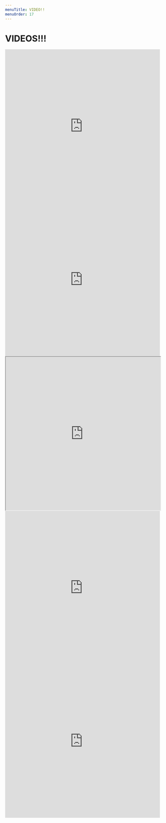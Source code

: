 ```yaml
---
menuTitle: VIDEO!!
menuOrder: 17
---
```


# VIDEOS!!!
<iframe width="100%" height="500" src="https://www.youtube.com/embed/GH80XCx0YBc" frameborder="0" allow="accelerometer; autoplay; encrypted-media; gyroscope; picture-in-picture" allowfullscreen></iframe>
<iframe width="100%" height="500" src="https://www.youtube.com/embed/hKKx_yxk1O8" frameborder="0" allow="accelerometer; autoplay; encrypted-media; gyroscope; picture-in-picture" allowfullscreen></iframe>
<iframe width="100%" height="500" src="https://www.youtube.com/embed/6TiTBnE0NlU" allow="accelerometer; autoplay; encrypted-media; gyroscope; picture-in-picture" allowfullscreen=""></iframe>
<iframe width="100%" height="500" src="https://www.youtube.com/embed/Pq0v6RiVpQo" frameborder="0" allow="accelerometer; autoplay; encrypted-media; gyroscope; picture-in-picture" allowfullscreen></iframe>
<iframe width="100%" height="500" src="https://www.youtube.com/embed/BOVC38We8OA" frameborder="0" allow="accelerometer; autoplay; encrypted-media; gyroscope; picture-in-picture" allowfullscreen></iframe>
